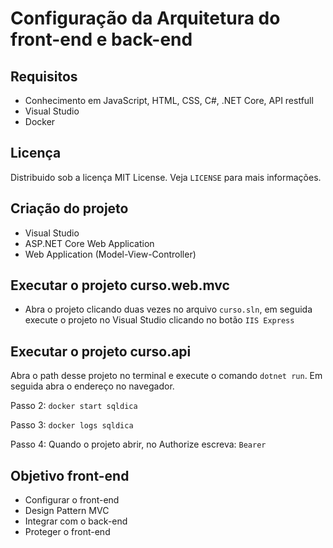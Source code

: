 # Configuração da Arquitetura do front-end e back-end

## Requisitos
- Conhecimento em JavaScript, HTML, CSS, C#, .NET Core, API restfull
- Visual Studio
- Docker

## Licença
Distribuido sob a licença MIT License. Veja `LICENSE` para mais informações.

## Criação do projeto
- Visual Studio
- ASP.NET Core Web Application
- Web Application (Model-View-Controller)

## Executar o projeto curso.web.mvc
- Abra o projeto clicando duas vezes no arquivo `curso.sln`, em seguida execute o projeto no Visual Studio clicando no botão `IIS Express`

## Executar o projeto curso.api
Abra o path desse projeto no terminal e execute o comando `dotnet run`. Em seguida abra o endereço no navegador.

Passo 2:
`docker start sqldica`

Passo 3:
`docker logs sqldica`

Passo 4:
Quando o projeto abrir, no Authorize escreva: `Bearer`

## Objetivo front-end
- Configurar o front-end
- Design Pattern MVC
- Integrar com o back-end
- Proteger o front-end
